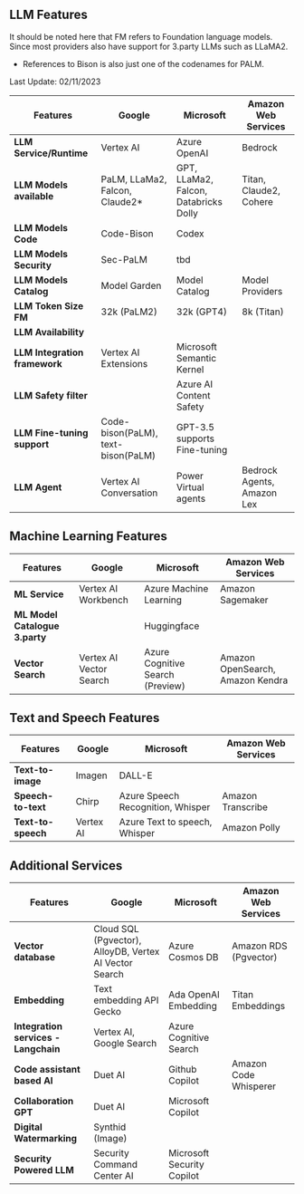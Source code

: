 ## LLM Features

It should be noted here that FM refers to Foundation language models. Since most providers also have support for 3.party LLMs such as LLaMA2.

* References to Bison is also just one of the codenames for PALM. 

Last Update: 02/11/2023

| Features                         | Google                    | Microsoft              | Amazon Web Services  |
|----------------------------------|---------------------------|------------------------|----------------------|
| **LLM Service/Runtime**             | Vertex AI                 | Azure OpenAI           | Bedrock              |
| **LLM Models available**            | PaLM, LLaMa2, Falcon, Claude2* | GPT, LLaMa2, Falcon, Databricks Dolly | Titan, Claude2, Cohere |
| **LLM Models Code**             | Code-Bison | Codex  |  |
| **LLM Models Security**             | Sec-PaLM | tbd |  |
| **LLM Models Catalog**               | Model Garden              | Model Catalog         |  Model Providers                    |
| **LLM Token Size FM**                   | 32k (PaLM2)               | 32k (GPT4)             | 8k (Titan)                     |
| **LLM Availability**                 |                           |                        |                      |
| **LLM Integration framework**        | Vertex AI Extensions      | Microsoft Semantic Kernel |                    |
| **LLM Safety filter**                |                           | Azure AI Content Safety |                    |
| **LLM Fine-tuning support**          | Code-bison(PaLM), text-bison(PaLM) |  GPT-3.5 supports Fine-tuning                  |                    |
| **LLM Agent**                        | Vertex AI Conversation |  Power Virtual agents                  | Bedrock Agents, Amazon Lex                   |

## Machine Learning Features

| Features                         | Google                    | Microsoft              | Amazon Web Services  |
|----------------------------------|---------------------------|------------------------|----------------------|
| **ML Service**                       | Vertex AI Workbench       | Azure Machine Learning | Amazon Sagemaker    |
| **ML Model Catalogue 3.party**               |                           | Huggingface                      |                      |
| **Vector Search**                    | Vertex AI Vector Search   | Azure Cognitive Search (Preview) | Amazon OpenSearch, Amazon Kendra |

## Text and Speech Features

| Features                         | Google                    | Microsoft              | Amazon Web Services  |
|----------------------------------|---------------------------|------------------------|----------------------|
| **Text-to-image**                    | Imagen                    | DALL-E                 |                      |
| **Speech-to-text**                   | Chirp                     | Azure Speech Recognition, Whisper | Amazon Transcribe |
| **Text-to-speech**                   | Vertex AI                 | Azure Text to speech, Whisper  | Amazon Polly        |

## Additional Services

| Features                         | Google                    | Microsoft              | Amazon Web Services  |
|----------------------------------|---------------------------|------------------------|----------------------|
| **Vector database**                  | Cloud SQL (Pgvector), AlloyDB, Vertex AI Vector Search | Azure Cosmos DB | Amazon RDS (Pgvector) |
| **Embedding**                        | Text embedding API Gecko  | Ada OpenAI Embedding  | Titan Embeddings    |
| **Integration services - Langchain** | Vertex AI, Google Search  | Azure Cognitive Search |                      |
| **Code assistant based AI**          | Duet AI                   | Github Copilot        | Amazon Code Whisperer |
| **Collaboration GPT**                | Duet AI                   | Microsoft Copilot     |                      |
| **Digital Watermarking**             | Synthid (Image)           |                        |                      |
| **Security Powered LLM**           | Security Command Center AI         | Microsoft Security Copilot                        |                      |
